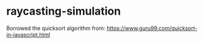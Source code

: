 # raycasting-simulation
Borrowed the quicksort algorithm from:
https://www.guru99.com/quicksort-in-javascript.html
